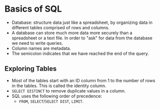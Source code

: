 # Basics of SQL
- Database: structure data just like a spreadsheet, by organizing data in different tables comprised of rows and columns.
- A database can store much more data more securely than a spreadsheet or a text file. In order to "ask" for data from the database we need to write queries.
- Column names are metadata.
- The semicolon indicates that we have reached the end of the query.

## Exploring Tables
- Most of the tables start with an ID column from 1 to the number of rows in the tables. This is called the identity column.
- `SELECT DISTINCT` to remove duplicate values in a column.
- SQL uses the following order of precedence:
    - `FROM`, `SELECT`/`SELECT DIST`, `LIMIT`.